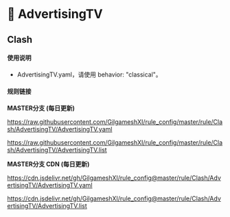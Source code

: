 # 🧸 AdvertisingTV


## Clash 

#### 使用说明
- AdvertisingTV.yaml，请使用 behavior: "classical"。

#### 规则链接
**MASTER分支 (每日更新)**

https://raw.githubusercontent.com/GilgameshXI/rule_config/master/rule/Clash/AdvertisingTV/AdvertisingTV.yaml

https://raw.githubusercontent.com/GilgameshXI/rule_config/master/rule/Clash/AdvertisingTV/AdvertisingTV.list

**MASTER分支 CDN (每日更新)**

https://cdn.jsdelivr.net/gh/GilgameshXI/rule_config@master/rule/Clash/AdvertisingTV/AdvertisingTV.yaml

https://cdn.jsdelivr.net/gh/GilgameshXI/rule_config@master/rule/Clash/AdvertisingTV/AdvertisingTV.list
